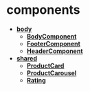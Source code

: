 <!-- generated by markdown-notes-tree -->

# components

<!-- optional markdown-notes-tree directory description starts here -->

<!-- optional markdown-notes-tree directory description ends here -->

- [**body**](body)
    - [**BodyComponent**](body/BodyComponent)
    - [**FooterComponent**](body/FooterComponent)
    - [**HeaderComponent**](body/HeaderComponent)
- [**shared**](shared)
    - [**ProductCard**](shared/ProductCard)
    - [**ProductCarousel**](shared/ProductCarousel)
    - [**Rating**](shared/Rating)
